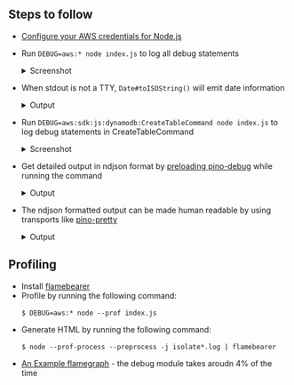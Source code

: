 ## Steps to follow

- [Configure your AWS credentials for Node.js](https://docs.aws.amazon.com/sdk-for-javascript/v2/developer-guide/setting-credentials-node.html)
- Run `DEBUG=aws:* node index.js` to log all debug statements

  <details>
  <summary>Screenshot</summary>

  <img src="./images/node-debug-aws.png" />

  </details>

- When stdout is not a TTY, `Date#toISOString()` will emit date information

  <details>
  <summary>Output</summary>

  ```console
  $ DEBUG=aws:* node index.js 2>&1 | cat
  2020-04-09T15:34:24.635Z aws:sdk:js:dynamodb:DynamoDBClient { region: 'us-west-2' }
  2020-04-09T15:34:24.637Z aws:sdk:js:dynamodb:CreateTableCommand {
    TableName: 'test-table-610375182',
    AttributeDefinitions: [ { AttributeName: 'id', AttributeType: 'S' } ],
    KeySchema: [ { AttributeName: 'id', KeyType: 'HASH' } ],
    BillingMode: 'PAY_PER_REQUEST'
  }
  2020-04-09T15:34:24.761Z aws:sdk:js:dynamodb:DescribeTableCommand { TableName: 'test-table-610375182' }
  2020-04-09T15:34:29.786Z aws:sdk:js:dynamodb:DescribeTableCommand { TableName: 'test-table-610375182' }
  2020-04-09T15:34:34.824Z aws:sdk:js:dynamodb:DescribeTableCommand { TableName: 'test-table-610375182' }
  2020-04-09T15:34:34.847Z aws:sdk:js:dynamodb:PutItemCommand { TableName: 'test-table-610375182', Item: { id: { S: 'id' } } }
  2020-04-09T15:34:34.870Z aws:sdk:js:dynamodb:DeleteItemCommand { TableName: 'test-table-610375182', Key: { id: { S: 'id' } } }
  2020-04-09T15:34:34.893Z aws:sdk:js:dynamodb:DeleteTableCommand { TableName: 'test-table-610375182' }
  ```

  </details>

- Run `DEBUG=aws:sdk:js:dynamodb:CreateTableCommand node index.js` to log debug statements in CreateTableCommand

  <details>
  <summary>Screenshot</summary>

  <img src="./images/node-debug-aws-CreateTableCommand.png" />

  </details>

- Get detailed output in ndjson format by [preloading pino-debug](https://github.com/pinojs/pino-debug#preload) while running the command

  <details>
  <summary>Output</summary>

  ```console
  $ DEBUG=aws:* node -r pino-debug index.js
  {"level":20,"time":1586410354379,"pid":65184,"hostname":"186590ce2139","ns":"aws:sdk:js:dynamodb:DynamoDBClient","region":"us-west-2","v":1}
  {"level":20,"time":1586410354381,"pid":65184,"hostname":"186590ce2139","ns":"aws:sdk:js:dynamodb:CreateTableCommand","TableName":"test-table-5845865874","AttributeDefinitions":[{"AttributeName":"id","AttributeType":"S"}],"KeySchema":[{"AttributeName":"id","KeyType":"HASH"}],"BillingMode":"PAY_PER_REQUEST","v":1}
  {"level":20,"time":1586410354505,"pid":65184,"hostname":"186590ce2139","ns":"aws:sdk:js:dynamodb:DescribeTableCommand","TableName":"test-table-5845865874","v":1}
  {"level":20,"time":1586410359532,"pid":65184,"hostname":"186590ce2139","ns":"aws:sdk:js:dynamodb:DescribeTableCommand","TableName":"test-table-5845865874","v":1}
  {"level":20,"time":1586410364576,"pid":65184,"hostname":"186590ce2139","ns":"aws:sdk:js:dynamodb:DescribeTableCommand","TableName":"test-table-5845865874","v":1}
  {"level":20,"time":1586410364596,"pid":65184,"hostname":"186590ce2139","ns":"aws:sdk:js:dynamodb:PutItemCommand","TableName":"test-table-5845865874","Item":{"id":{"S":"id"}},"v":1}
  {"level":20,"time":1586410364619,"pid":65184,"hostname":"186590ce2139","ns":"aws:sdk:js:dynamodb:DeleteItemCommand","TableName":"test-table-5845865874","Key":{"id":{"S":"id"}},"v":1}
  {"level":20,"time":1586410364664,"pid":65184,"hostname":"186590ce2139","ns":"aws:sdk:js:dynamodb:DeleteTableCommand","TableName":"test-table-5845865874","v":1}
  ```

  </details>

- The ndjson formatted output can be made human readable by using transports like [pino-pretty](https://www.npmjs.com/package/pino-pretty)

  <details>
  <summary>Output</summary>

  ```console
  $ DEBUG=aws:* node -r pino-debug index.js | pino-pretty -t
  [2020-04-09 05:33:12.378 +0000] DEBUG (65238 on 186590ce2139):
      ns: "aws:sdk:js:dynamodb:DynamoDBClient"
      region: "us-west-2"
  [2020-04-09 05:33:12.380 +0000] DEBUG (65238 on 186590ce2139):
      ns: "aws:sdk:js:dynamodb:CreateTableCommand"
      TableName: "test-table-4551540763"
      AttributeDefinitions: [
        {
          "AttributeName": "id",
          "AttributeType": "S"
        }
      ]
      KeySchema: [
        {
          "AttributeName": "id",
          "KeyType": "HASH"
        }
      ]
      BillingMode: "PAY_PER_REQUEST"
  [2020-04-09 05:33:12.554 +0000] DEBUG (65238 on 186590ce2139):
      ns: "aws:sdk:js:dynamodb:DescribeTableCommand"
      TableName: "test-table-4551540763"
  [2020-04-09 05:33:17.593 +0000] DEBUG (65238 on 186590ce2139):
      ns: "aws:sdk:js:dynamodb:DescribeTableCommand"
      TableName: "test-table-4551540763"
  [2020-04-09 05:33:17.632 +0000] DEBUG (65238 on 186590ce2139):
      ns: "aws:sdk:js:dynamodb:PutItemCommand"
      TableName: "test-table-4551540763"
      Item: {
        "id": {
          "S": "id"
        }
      }
  [2020-04-09 05:33:17.658 +0000] DEBUG (65238 on 186590ce2139):
      ns: "aws:sdk:js:dynamodb:DeleteItemCommand"
      TableName: "test-table-4551540763"
      Key: {
        "id": {
          "S": "id"
        }
      }
  [2020-04-09 05:33:17.694 +0000] DEBUG (65238 on 186590ce2139):
      ns: "aws:sdk:js:dynamodb:DeleteTableCommand"
      TableName: "test-table-4551540763"
  ```

  </details>

## Profiling

- Install [flamebearer](https://www.npmjs.com/package/flamebearer)
- Profile by running the following command:
  ```console
  $ DEBUG=aws:* node --prof index.js
  ```
- Generate HTML by running the following command:
  ```console
  $ node --prof-process --preprocess -j isolate*.log | flamebearer
  ```
- [An Example flamegraph](./flamegraph.html) - the debug module takes aroudn 4% of the time
